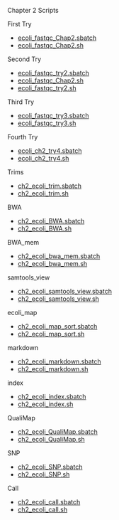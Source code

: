 Chapter 2 Scripts

First Try
* [ecoli_fastqc_Chap2.sbatch](https://github.com/biol726314/Biol5263/blob/main/Scripts/ecoli_fastqc_Chap2.sbatch)
* [ecoli_fastqc_Chap2.sh](https://github.com/biol726314/Biol5263/blob/main/Scripts/ecoli_fastqc_Chap2.sh)

Second Try
* [ecoli_fastqc_try2.sbatch](https://github.com/biol726314/Biol5263/blob/main/Scripts/ecoli_fastqc_Chap2.sbatch)
* [ecoli_fastqc_Chap2.sh](https://github.com/biol726314/Biol5263/blob/main/Scripts/ecoli_fastqc_Chap2.sh)
* [ecoli_fastqc_try2.sh](https://github.com/biol726314/Biol5263/blob/main/Scripts/ecoli_fastqc_try2.sh)

Third Try
* [ecoli_fastqc_try3.sbatch](https://github.com/biol726314/Biol5263/blob/main/Scripts/ecoli_fastqc_try3.sbatch)
* [ecoli_fastqc_try3.sh](https://github.com/biol726314/Biol5263/blob/main/Scripts/ecoli_fastqc_try3.sh)

Fourth Try
* [ecoli_ch2_try4.sbatch](https://github.com/biol726314/Biol5263/blob/main/Scripts/ecoli_ch2_try4.sbatch)
* [ecoli_ch2_try4.sh](https://github.com/biol726314/Biol5263/blob/main/Scripts/ecoli_ch2_try4.sh)

Trims
* [ch2_ecoli_trim.sbatch](https://github.com/biol726314/Biol5263/blob/main/Scripts/chap2/ch2_ecoli_trim.sbatch)
* [ch2_ecoli_trim.sh](https://github.com/biol726314/Biol5263/blob/main/Scripts/chap2/ch2_ecoli_trim.sh)

BWA
* [ch2_ecoli_BWA.sbatch](https://github.com/biol726314/Biol5263/blob/main/Scripts/chap2/ch2_ecoli_BWA.sh)
* [ch2_ecoli_BWA.sh](https://github.com/biol726314/Biol5263/blob/main/Scripts/chap2/ch_ecoli_BWA.sbatch)

BWA_mem
* [ch2_ecoli_bwa_mem.sbatch](https://github.com/biol726314/Biol5263/blob/main/Scripts/chap2/BWA/ch2_ecoli_bwa_mem.sbatch)
* [ch2_ecoli_bwa_mem.sh](https://github.com/biol726314/Biol5263/blob/main/Scripts/chap2/BWA/ch2_ecoli_bwa_mem.sh)

samtools_view
* [ch2_ecoli_samtools_view.sbatch](https://github.com/biol726314/Biol5263/blob/main/Scripts/chap2/BWA/ch2_ecoli_samtools_view.sbatch)
* [ch2_ecoli_samtools_view.sh](https://github.com/biol726314/Biol5263/blob/main/Scripts/chap2/BWA/ch2_ecoli_samtools_view.sh)

ecoli_map
* [ch2_ecoli_map_sort.sbatch](https://github.com/biol726314/Biol5263/blob/main/Scripts/chap2/BWA/ch2_ecoli_map_sort.sbatch)
* [ch2_ecoli_map_sort.sh](https://github.com/biol726314/Biol5263/blob/main/Scripts/chap2/BWA/ch2_ecoli_map_sort.sh)

markdown
* [ch2_ecoli_markdown.sbatch](https://github.com/biol726314/Biol5263/blob/main/Scripts/chap2/BWA/ch2_ecoli_markdown.sbatch)
* [ch2_ecoli_markdown.sh](https://github.com/biol726314/Biol5263/blob/main/Scripts/chap2/BWA/ch2_ecoli_markdup.sh)

index
* [ch2_ecoli_index.sbatch](https://github.com/biol726314/Biol5263/blob/main/Scripts/chap2/BWA/ch2_ecoli_index.sbatch)
* [ch2_ecoli_index.sh](https://github.com/biol726314/Biol5263/blob/main/Scripts/chap2/BWA/ch2_ecoli_index.sh)

QualiMap
* [ch2_ecoli_QualiMap.sbatch](https://github.com/biol726314/Biol5263/blob/main/Scripts/chap2/QualiMap/ch_ecoli_QualiMap.sbatch)
* [ch2_ecoli_QualiMap.sh](https://github.com/biol726314/Biol5263/blob/main/Scripts/chap2/QualiMap/ch2_ecoli_QualiMap.sh)

SNP
* [ch2_ecoli_SNP.sbatch](https://github.com/biol726314/Biol5263/blob/main/Scripts/chap2/QualiMap/ch2_ecoli_SNP.sbatch)
* [ch2_ecoli_SNP.sh](https://github.com/biol726314/Biol5263/blob/main/Scripts/chap2/QualiMap/ch2_ecoli_SNP.sh)

Call
* [ch2_ecoli_call.sbatch](https://github.com/biol726314/Biol5263/blob/main/Scripts/chap2/QualiMap/ch2_ecoli_call.sbatch)
* [ch2_ecoli_call.sh](https://github.com/biol726314/Biol5263/blob/main/Scripts/chap2/QualiMap/ch2_ecoli_call.sh)

